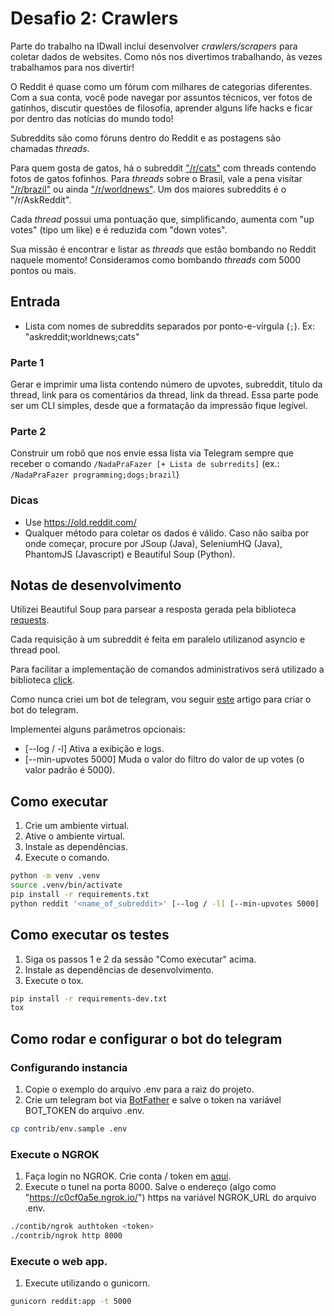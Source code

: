 # Desafio 2: Crawlers

Parte do trabalho na IDwall inclui desenvolver *crawlers/scrapers* para coletar dados de websites.
Como nós nos divertimos trabalhando, às vezes trabalhamos para nos divertir!

O Reddit é quase como um fórum com milhares de categorias diferentes. Com a sua conta, você pode navegar por assuntos técnicos, ver fotos de gatinhos, discutir questões de filosofia, aprender alguns life hacks e ficar por dentro das notícias do mundo todo!

Subreddits são como fóruns dentro do Reddit e as postagens são chamadas *threads*.

Para quem gosta de gatos, há o subreddit ["/r/cats"](https://www.reddit.com/r/cats) com threads contendo fotos de gatos fofinhos.
Para *threads* sobre o Brasil, vale a pena visitar ["/r/brazil"](https://www.reddit.com/r/brazil) ou ainda ["/r/worldnews"](https://www.reddit.com/r/worldnews/).
Um dos maiores subreddits é o "/r/AskReddit".

Cada *thread* possui uma pontuação que, simplificando, aumenta com "up votes" (tipo um like) e é reduzida com "down votes".

Sua missão é encontrar e listar as *threads* que estão bombando no Reddit naquele momento!
Consideramos como bombando *threads* com 5000 pontos ou mais.

## Entrada
- Lista com nomes de subreddits separados por ponto-e-vírgula (`;`). Ex: "askreddit;worldnews;cats"

### Parte 1
Gerar e imprimir uma lista contendo número de upvotes, subreddit, título da thread, link para os comentários da thread, link da thread.
Essa parte pode ser um CLI simples, desde que a formatação da impressão fique legível.

### Parte 2
Construir um robô que nos envie essa lista via Telegram sempre que receber o comando `/NadaPraFazer [+ Lista de subrredits]` (ex.: `/NadaPraFazer programming;dogs;brazil`)

### Dicas
 - Use https://old.reddit.com/
 - Qualquer método para coletar os dados é válido. Caso não saiba por onde começar, procure por JSoup (Java), SeleniumHQ (Java), PhantomJS (Javascript) e Beautiful Soup (Python).
 
 ## Notas de desenvolvimento
Utilizei Beautiful Soup para parsear a resposta gerada pela biblioteca [requests](http://docs.python-requests.org/en/master/).

Cada requisição à um subreddit é feita em paralelo utilizanod asyncio e thread pool.

Para facilitar a implementação de comandos administrativos será utilizado a biblioteca [click](https://click.palletsprojects.com/en/7.x/).

Como nunca criei um bot de telegram, vou seguir [este](https://medium.freecodecamp.org/how-to-build-a-server-less-telegram-bot-227f842f4706) artigo para criar o bot do telegram. 

Implementei alguns parâmetros opcionais:
- [--log / -l] Ativa a exibição e logs.
- [--min-upvotes 5000] Muda o valor do filtro do valor de up votes (o valor padrão é 5000). 

## Como executar
1. Crie um ambiente virtual.
2. Ative o ambiente virtual.
3. Instale as dependências.
4. Execute o comando.
```bash
python -m venv .venv
source .venv/bin/activate
pip install -r requirements.txt
python reddit '<name_of_subreddit>' [--log / -l] [--min-upvotes 5000]
```

## Como executar os testes
1. Siga os passos 1 e 2 da sessão "Como executar" acima.
2. Instale as dependências de desenvolvimento.
3. Execute o tox.
```bash
pip install -r requirements-dev.txt
tox
```


## Como rodar e configurar o bot do telegram

### Configurando instancia
1. Copie o exemplo do arquivo .env para a raiz do projeto.
2. Crie um telegram bot via [BotFather](https://telegram.me/botfather) e salve o token na variável BOT_TOKEN do arquivo .env.
```bash
cp contrib/env.sample .env
``` 

### Execute o NGROK
1. Faça login no NGROK. Crie conta / token em [aqui](https://dashboard.ngrok.com/get-started).
2. Execute o tunel na porta 8000. Salve o endereço (algo como "https://c0cf0a5e.ngrok.io/") https na variável NGROK_URL do arquivo .env.
```bash
./contib/ngrok authtoken <token>
./contrib/ngrok http 8000
```

### Execute o web app.
1. Execute utilizando o gunicorn.
```bash
gunicorn reddit:app -t 5000
```


